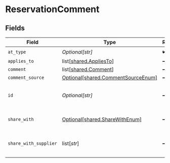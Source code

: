 # ReservationComment


## Fields

| Field                                                                              | Type                                                                               | Required                                                                           | Description                                                                        | Example                                                                            |
| ---------------------------------------------------------------------------------- | ---------------------------------------------------------------------------------- | ---------------------------------------------------------------------------------- | ---------------------------------------------------------------------------------- | ---------------------------------------------------------------------------------- |
| `at_type`                                                                          | *Optional[str]*                                                                    | :heavy_check_mark:                                                                 | N/A                                                                                | ReservationComment                                                                 |
| `applies_to`                                                                       | list[[shared.AppliesTo](undefined/models/shared/appliesto.md)]                     | :heavy_minus_sign:                                                                 | N/A                                                                                |                                                                                    |
| `comment`                                                                          | list[[shared.Comment](undefined/models/shared/comment.md)]                         | :heavy_minus_sign:                                                                 | N/A                                                                                |                                                                                    |
| `comment_source`                                                                   | [Optional[shared.CommentSourceEnum]](undefined/models/shared/commentsourceenum.md) | :heavy_minus_sign:                                                                 | N/A                                                                                |                                                                                    |
| `id`                                                                               | *Optional[str]*                                                                    | :heavy_minus_sign:                                                                 | Local indentifier within a given message for this object.                          |                                                                                    |
| `share_with`                                                                       | [Optional[shared.ShareWithEnum]](undefined/models/shared/sharewithenum.md)         | :heavy_minus_sign:                                                                 | Share with like Supplier,agency etc                                                |                                                                                    |
| `share_with_supplier`                                                              | list[*str*]                                                                        | :heavy_minus_sign:                                                                 | Reservation comment shared with supplier                                           |                                                                                    |